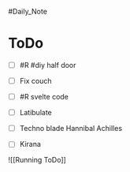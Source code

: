 #Daily_Note
# ToDo
- [ ] #R #diy half door
- [ ] Fix couch
- [ ] #R svelte code
- [ ] Latibulate
- [ ] Techno blade Hannibal Achilles 
- [ ] Kirana



![[Running ToDo]]
